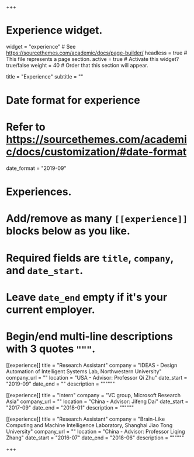 +++
# Experience widget.
widget = "experience"  # See https://sourcethemes.com/academic/docs/page-builder/
headless = true  # This file represents a page section.
active = true  # Activate this widget? true/false
weight = 40  # Order that this section will appear.

title = "Experience"
subtitle = ""

# Date format for experience
#   Refer to https://sourcethemes.com/academic/docs/customization/#date-format
date_format = "2019-09"

# Experiences.
#   Add/remove as many `[[experience]]` blocks below as you like.
#   Required fields are `title`, `company`, and `date_start`.
#   Leave `date_end` empty if it's your current employer.
#   Begin/end multi-line descriptions with 3 quotes `"""`.
[[experience]]
  title = "Research Assistant"
  company = "IDEAS - Design Automation of Intelligent Systems Lab, Northwestern University"
  company_url = ""
  location = "USA - Advisor: Professor Qi Zhu"
  date_start = "2019-09"
  date_end = ""
  description = """"""

[[experience]]
  title = "Intern"
  company = "VC group, Microsoft Research Asia"
  company_url = ""
  location = "China - Advisor: Jifeng Dai"
  date_start = "2017-09"
  date_end = "2018-01"
  description = """"""


[[experience]]
  title = "Research Assistant"
  company = "Brain-Like Computing and Machine Intelligence Laboratory, Shanghai Jiao Tong University"
  company_url = ""
  location = "China - Advisor: Professor Liqing Zhang"
  date_start = "2016-07"
  date_end = "2018-06"
  description = """"""

+++
